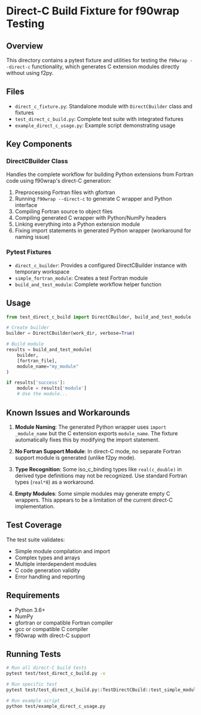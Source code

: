 # Direct-C Build Fixture for f90wrap Testing

## Overview

This directory contains a pytest fixture and utilities for testing the `f90wrap --direct-c` functionality, which generates C extension modules directly without using f2py.

## Files

- `direct_c_fixture.py`: Standalone module with `DirectCBuilder` class and fixtures
- `test_direct_c_build.py`: Complete test suite with integrated fixtures
- `example_direct_c_usage.py`: Example script demonstrating usage

## Key Components

### DirectCBuilder Class

Handles the complete workflow for building Python extensions from Fortran code using f90wrap's direct-C generation:

1. Preprocessing Fortran files with gfortran
2. Running `f90wrap --direct-c` to generate C wrapper and Python interface
3. Compiling Fortran source to object files
4. Compiling generated C wrapper with Python/NumPy headers
5. Linking everything into a Python extension module
6. Fixing import statements in generated Python wrapper (workaround for naming issue)

### Pytest Fixtures

- `direct_c_builder`: Provides a configured DirectCBuilder instance with temporary workspace
- `simple_fortran_module`: Creates a test Fortran module
- `build_and_test_module`: Complete workflow helper function

## Usage

```python
from test_direct_c_build import DirectCBuilder, build_and_test_module

# Create builder
builder = DirectCBuilder(work_dir, verbose=True)

# Build module
results = build_and_test_module(
    builder,
    [fortran_file],
    module_name="my_module"
)

if results['success']:
    module = results['module']
    # Use the module...
```

## Known Issues and Workarounds

1. **Module Naming**: The generated Python wrapper uses `import _module_name` but the C extension exports `module_name`. The fixture automatically fixes this by modifying the import statement.

2. **No Fortran Support Module**: In direct-C mode, no separate Fortran support module is generated (unlike f2py mode).

3. **Type Recognition**: Some iso_c_binding types like `real(c_double)` in derived type definitions may not be recognized. Use standard Fortran types (`real*8`) as a workaround.

4. **Empty Modules**: Some simple modules may generate empty C wrappers. This appears to be a limitation of the current direct-C implementation.

## Test Coverage

The test suite validates:
- Simple module compilation and import
- Complex types and arrays
- Multiple interdependent modules
- C code generation validity
- Error handling and reporting

## Requirements

- Python 3.6+
- NumPy
- gfortran or compatible Fortran compiler
- gcc or compatible C compiler
- f90wrap with direct-C support

## Running Tests

```bash
# Run all direct-C build tests
pytest test/test_direct_c_build.py -v

# Run specific test
pytest test/test_direct_c_build.py::TestDirectCBuild::test_simple_module_compilation -xvs

# Run example script
python test/example_direct_c_usage.py
```